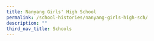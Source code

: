 ```yaml
---
title: Nanyang Girls' High School
permalink: /school-histories/nanyang-girls-high-sch/
description: ""
third_nav_title: Schools
---
```


